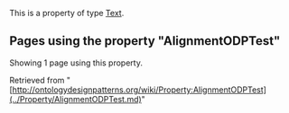 This is a property of type [Text](../Type/Text.md "Type:Text").




  


## Pages using the property "AlignmentODPTest"


Showing 1 page using this property.



Retrieved from "[http://ontologydesignpatterns.org/wiki/Property:AlignmentODPTest](../Property/AlignmentODPTest.md)"